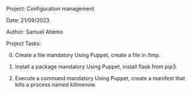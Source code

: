 Project: Configuration management

Date: 21/09/2023

Author: Samuel Atiemo

Project Tasks:

0. Create a file
mandatory
Using Puppet, create a file in /tmp.

1. Install a package
mandatory
Using Puppet, install flask from pip3.

2. Execute a command
mandatory
Using Puppet, create a manifest that kills a process named killmenow.


